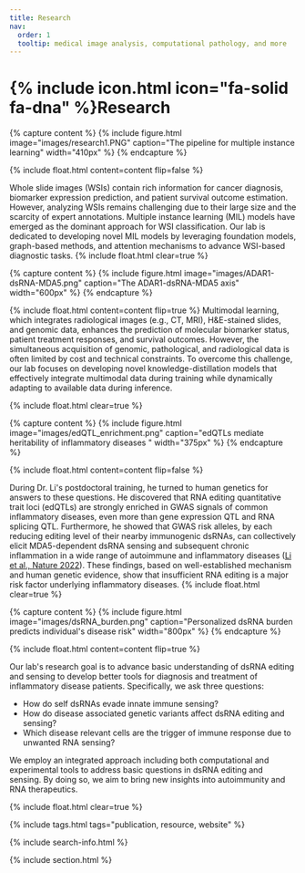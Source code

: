 ```yaml
---
title: Research
nav:
  order: 1
  tooltip: medical image analysis, computational pathology, and more
---
```


# {% include icon.html icon="fa-solid fa-dna" %}Research

{% capture content %}
{%
  include figure.html
  image="images/research1.PNG"
  caption="The pipeline for multiple instance learning"
  width="410px"
%}
{% endcapture %}

{%
  include float.html
  content=content
  flip=false
%}

Whole slide images (WSIs) contain rich information for cancer diagnosis, biomarker expression prediction, and patient survival outcome estimation. However, analyzing WSIs remains challenging due to their large size and the scarcity of expert annotations. Multiple instance learning (MIL) models have emerged as the dominant approach for WSI classification. Our lab is dedicated to developing novel MIL models by leveraging foundation models, graph-based methods, and attention mechanisms to advance WSI-based diagnostic tasks.
{% include float.html clear=true %}

{% capture content %}
{%
  include figure.html
  image="images/ADAR1-dsRNA-MDA5.png"
  caption="The ADAR1-dsRNA-MDA5 axis"
  width="600px"
%}
{% endcapture %}

{%
  include float.html
  content=content
  flip=true
%}
Multimodal learning, which integrates radiological images (e.g., CT, MRI), H&E-stained slides, and genomic data, enhances the prediction of molecular biomarker status, patient treatment responses, and survival outcomes. However, the simultaneous acquisition of genomic, pathological, and radiological data is often limited by cost and technical constraints. To overcome this challenge, our lab focuses on developing novel knowledge-distillation models that effectively integrate multimodal data during training while dynamically adapting to available data during inference.

{% include float.html clear=true %}

{% capture content %}
{%
  include figure.html
  image="images/edQTL_enrichment.png"
  caption="edQTLs mediate heritability of inflammatory diseases "
  width="375px"
%}
{% endcapture %}

{%
  include float.html
  content=content
  flip=false
%}

During Dr. Li's postdoctoral training, he turned to human genetics for answers to these questions. He discovered that RNA editing quantitative trait loci (edQTLs) are strongly enriched in GWAS signals of common inflammatory diseases, even more than gene expression QTL and RNA splicing QTL. Furthermore, he showed that GWAS risk alleles, by each reducing editing level of their nearby immunogenic dsRNAs, can collectively elicit MDA5-dependent dsRNA sensing and subsequent chronic inflammation in a wide range of autoimmune and inflammatory diseases ([Li et al., Nature 2022](https://www.nature.com/articles/s41586-022-05052-x)). These findings, based on well-established mechanism and human genetic evidence, show that insufficient RNA editing is a major risk factor underlying inflammatory diseases.
{% include float.html clear=true %}

{% capture content %}
{%
  include figure.html
  image="images/dsRNA_burden.png"
  caption="Personalized dsRNA burden predicts individual's disease risk"
  width="800px"
%}
{% endcapture %}

{%
  include float.html
  content=content
  flip=true
%}

Our lab's research goal is to advance basic understanding of dsRNA editing and sensing to develop better tools for diagnosis and treatment of inflammatory disease patients. Specifically, we ask three questions:

  - How do self dsRNAs evade innate immune sensing?
  - How do disease associated genetic variants affect dsRNA editing and sensing?
  - Which disease relevant cells are the trigger of immune response due to unwanted RNA sensing?

We employ an integrated approach including both computational and experimental tools to address basic questions in dsRNA editing and sensing. By doing so, we aim to bring new insights into autoimmunity and RNA therapeutics.

{% include float.html clear=true %}

{% include tags.html tags="publication, resource, website" %}

{% include search-info.html %}

{% include section.html %}

<!-- ## Projects

{% include list.html component="card" data="projects" filters="group: featured" %}

{% include section.html %}
